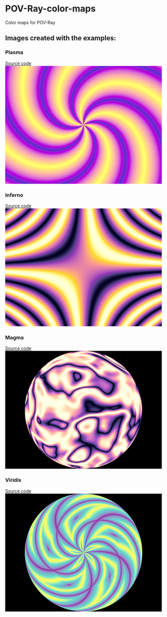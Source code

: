 # POV-Ray-color-maps
Color maps for POV-Ray

## Images created with the examples:

### Plasma

[Source code](Examples/Plasma.pov)\
![Image with Plasma color map](Examples/Plasma.png)

### Inferno

[Source code](Examples/Inferno.pov)\
![Image with Inferno color map](Examples/Inferno.png)

### Magma

[Source code](Examples/Magma.pov)\
![Image with Magma color map](Examples/Magma.png)

### Viridis

[Source code](Examples/Viridis.pov)\
![Image with Viridis color map](Examples/Viridis.png)
